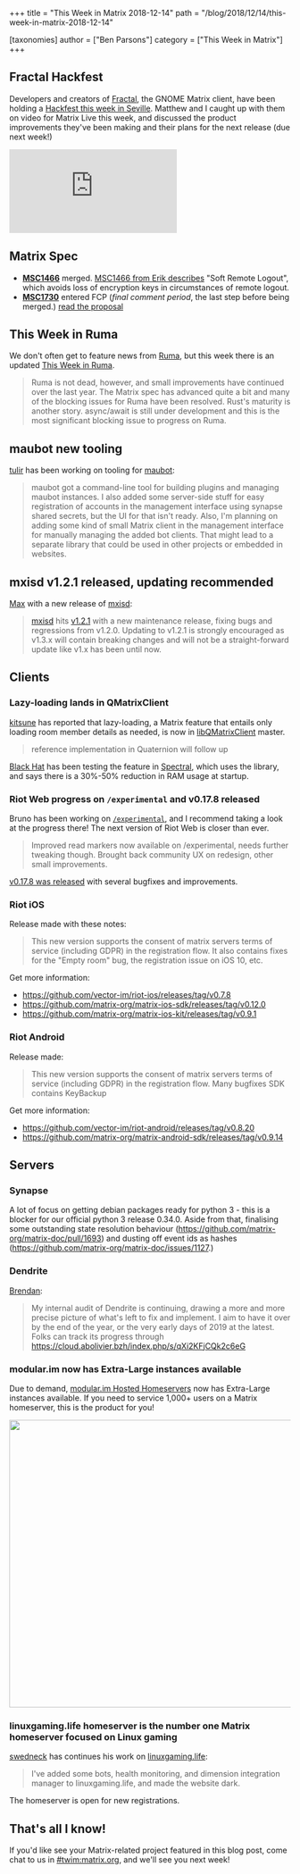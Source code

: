 +++
title = "This Week in Matrix 2018-12-14"
path = "/blog/2018/12/14/this-week-in-matrix-2018-12-14"

[taxonomies]
author = ["Ben Parsons"]
category = ["This Week in Matrix"]
+++

## Fractal Hackfest

Developers and creators of <a href="https://wiki.gnome.org/Apps/Fractal">Fractal</a>, the GNOME Matrix client, have been holding a <a href="https://wiki.gnome.org/Hackfests/FractalDecember2018">Hackfest this week in Seville</a>. Matthew and I caught up with them on video for Matrix Live this week, and discussed the product improvements they've been making and their plans for the next release (due next week!)

<iframe src="https://www.youtube.com/embed/SgyLHi8zZXQ" frameBorder="0" allowFullScreen="allowfullscreen"></iframe>

## Matrix Spec

<ul>
 	<li><strong><a href="https://github.com/matrix-org/matrix-doc/issues/1466">MSC1466</a></strong> merged. <a href="https://github.com/matrix-org/matrix-doc/blob/erikj/soft_logout/proposals/1466-soft-logout.md">MSC1466 from Erik describes</a> "Soft Remote Logout", which avoids loss of encryption keys in circumstances of remote logout.</li>
 	<li><strong><a href="https://github.com/matrix-org/matrix-doc/pull/1730">MSC1730</a></strong> entered FCP (<em>final comment period</em>, the last step before being merged.) <a href="https://github.com/matrix-org/matrix-doc/blob/rav/proposal/cs_api_in_login/proposals/1730-cs-api-in-login-response.md">read the proposal</a></li>
</ul>

## This Week in Ruma

We don't often get to feature news from <a href="https://github.com/ruma/ruma">Ruma</a>, but this week there is an updated <a href="https://www.ruma.io/news/this-week-in-ruma-2018-12-09/">This Week in Ruma</a>.

> Ruma is not dead, however, and small improvements have continued over the last year. The Matrix spec has advanced quite a bit and many of the blocking issues for Ruma have been resolved. Rust's maturity is another story. async/await is still under development and this is the most significant blocking issue to progress on Ruma.

## maubot new tooling

<a href="https://matrix.to/#/@tulir:maunium.net">tulir</a> has been working on tooling for <a href="https://github.com/maubot/maubot">maubot</a>:

> maubot got a command-line tool for building plugins and managing maubot instances. I also added some server-side stuff for easy registration of accounts in the management interface using synapse shared secrets, but the UI for that isn't ready.
> Also, I'm planning on adding some kind of small Matrix client in the management interface for manually managing the added bot clients. That might lead to a separate library that could be used in other projects or embedded in websites.

## mxisd v1.2.1 released, updating recommended

<a href="https://matrix.to/#/@max:kamax.io">Max</a> with a new release of <a href="https://github.com/kamax-matrix/mxisd">mxisd</a>:

> <a href="https://github.com/kamax-matrix/mxisd">mxisd</a> hits <a href="https://github.com/kamax-matrix/mxisd/releases/tag/v1.2.1">v1.2.1</a> with a new maintenance release, fixing bugs and regressions from v1.2.0. Updating to v1.2.1 is strongly encouraged as v1.3.x will contain breaking changes and will not be a straight-forward update like v1.x has been until now.

## Clients

### Lazy-loading lands in QMatrixClient

<a href="https://matrix.to/#/@kitsune:matrix.org">kitsune</a> has reported that lazy-loading, a Matrix feature that entails only loading room member details as needed, is now in <a href="https://github.com/QMatrixClient/libqmatrixclient">libQMatrixClient</a> master.

> reference implementation in Quaternion will follow up

<a href="https://matrix.to/#/@bhat:encom.eu.org">Black Hat</a> has been testing the feature in <a href="https://gitlab.com/spectral-im/spectral">Spectral</a>, which uses the library, and says there is a 30%-50% reduction in RAM usage at startup.

### Riot Web progress on <code>/experimental</code> and v0.17.8 released

Bruno has been working on <a href="https://riot.im/experimental"><code>/experimental</code></a>, and I recommend taking a look at the progress there! The next version of Riot Web is closer than ever.

> Improved read markers now available on /experimental, needs further tweaking though. Brought back community UX on redesign, other small improvements.

<a href="https://github.com/vector-im/riot-web/releases">v0.17.8 was released</a> with several bugfixes and improvements.

### Riot iOS

Release made with these notes:

> This new version supports the consent of matrix servers terms of service (including GDPR) in the registration flow.
> It also contains fixes for the "Empty room" bug, the registration issue on iOS 10, etc.

Get more information:
<ul>
 	<li><a href="https://github.com/vector-im/riot-ios/releases/tag/v0.7.8">https://github.com/vector-im/riot-ios/releases/tag/v0.7.8</a></li>
 	<li><a href="https://github.com/matrix-org/matrix-ios-sdk/releases/tag/v0.12.0">https://github.com/matrix-org/matrix-ios-sdk/releases/tag/v0.12.0</a></li>
 	<li><a href="https://github.com/matrix-org/matrix-ios-kit/releases/tag/v0.9.1">https://github.com/matrix-org/matrix-ios-kit/releases/tag/v0.9.1</a></li>
</ul>

### Riot Android

Release made:

> This new version supports the consent of matrix servers terms of service (including GDPR) in the registration flow.
> Many bugfixes
> SDK contains KeyBackup

Get more information:
<ul>
 	<li><a href="https://github.com/vector-im/riot-android/releases/tag/v0.8.20">https://github.com/vector-im/riot-android/releases/tag/v0.8.20</a></li>
 	<li><a href="https://github.com/matrix-org/matrix-android-sdk/releases/tag/v0.9.14">https://github.com/matrix-org/matrix-android-sdk/releases/tag/v0.9.14</a></li>
</ul>

## Servers

### Synapse

A lot of focus on getting debian packages ready for python 3 - this is a blocker for our official python 3 release 0.34.0. Aside from that, finalising some outstanding state resolution behaviour (<a href="https://github.com/matrix-org/matrix-doc/pull/1693">https://github.com/matrix-org/matrix-doc/pull/1693</a>) and dusting off event ids as hashes (<a href="https://github.com/matrix-org/matrix-doc/issues/1127">https://github.com/matrix-org/matrix-doc/issues/1127</a>.)

### Dendrite

<a href="https://matrix.to/#/@brendan:abolivier.bzh">Brendan</a>:

> My internal audit of Dendrite is continuing, drawing a more and more precise picture of what's left to fix and implement. I aim to have it over by the end of the year, or the very early days of 2019 at the latest. Folks can track its progress through <a href="https://cloud.abolivier.bzh/index.php/s/qXi2KFjCQk2c6eG">https://cloud.abolivier.bzh/index.php/s/qXi2KFjCQk2c6eG</a>

### modular.im now has <strong>Extra-Large</strong> instances available

Due to demand, <a href="https://www.modular.im/">modular.im Hosted Homeservers</a> now has Extra-Large instances available. If you need to service 1,000+ users on a Matrix homeserver, this is the product for you!

<a href="/blog/wp-content/uploads/2018/12/modular-extra-large.png"><img class="alignnone size-full wp-image-3808" src="/blog/wp-content/uploads/2018/12/modular-extra-large.png" alt="" width="833" height="515" /></a>

### linuxgaming.life homeserver is the number one Matrix homeserver focused on Linux gaming

<a href="https://matrix.to/#/@swedneck:swedneck.xyz">swedneck</a> has continues his work on <a href="https://linuxgaming.life">linuxgaming.life</a>:

> I've added some bots, health monitoring, and dimension integration manager to linuxgaming.life, and made the website dark.

The homeserver is open for new registrations.

## That's all I know!

If you'd like see your Matrix-related project featured in this blog post, come chat to us in <a href="https://matrix.to/#/#TWIM:matrix.org">#twim:matrix.org</a>, and we'll see you next week!
